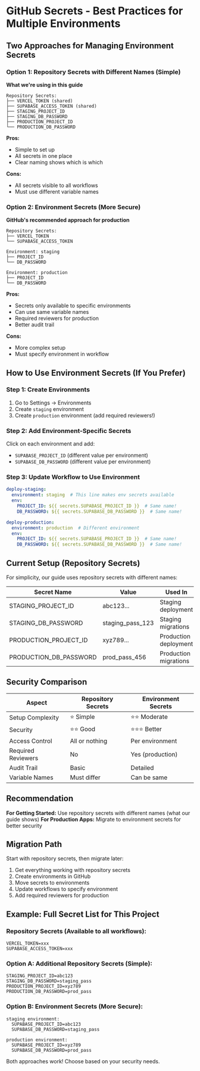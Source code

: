 # GitHub Secrets - Best Practices for Multiple Environments

## Two Approaches for Managing Environment Secrets

### Option 1: Repository Secrets with Different Names (Simple)
**What we're using in this guide**

```
Repository Secrets:
├── VERCEL_TOKEN (shared)
├── SUPABASE_ACCESS_TOKEN (shared)
├── STAGING_PROJECT_ID
├── STAGING_DB_PASSWORD
├── PRODUCTION_PROJECT_ID
└── PRODUCTION_DB_PASSWORD
```

**Pros:**
- Simple to set up
- All secrets in one place
- Clear naming shows which is which

**Cons:**
- All secrets visible to all workflows
- Must use different variable names

### Option 2: Environment Secrets (More Secure)
**GitHub's recommended approach for production**

```
Repository Secrets:
├── VERCEL_TOKEN
└── SUPABASE_ACCESS_TOKEN

Environment: staging
├── PROJECT_ID
└── DB_PASSWORD

Environment: production
├── PROJECT_ID
└── DB_PASSWORD
```

**Pros:**
- Secrets only available to specific environments
- Can use same variable names
- Required reviewers for production
- Better audit trail

**Cons:**
- More complex setup
- Must specify environment in workflow

## How to Use Environment Secrets (If You Prefer)

### Step 1: Create Environments
1. Go to Settings → Environments
2. Create `staging` environment
3. Create `production` environment (add required reviewers!)

### Step 2: Add Environment-Specific Secrets
Click on each environment and add:
- `SUPABASE_PROJECT_ID` (different value per environment)
- `SUPABASE_DB_PASSWORD` (different value per environment)

### Step 3: Update Workflow to Use Environment
```yaml
deploy-staging:
  environment: staging  # This line makes env secrets available
  env:
    PROJECT_ID: ${{ secrets.SUPABASE_PROJECT_ID }}  # Same name!
    DB_PASSWORD: ${{ secrets.SUPABASE_DB_PASSWORD }}  # Same name!

deploy-production:
  environment: production  # Different environment
  env:
    PROJECT_ID: ${{ secrets.SUPABASE_PROJECT_ID }}  # Same name!
    DB_PASSWORD: ${{ secrets.SUPABASE_DB_PASSWORD }}  # Same name!
```

## Current Setup (Repository Secrets)

For simplicity, our guide uses repository secrets with different names:

| Secret Name | Value | Used In |
|------------|-------|---------|
| STAGING_PROJECT_ID | abc123... | Staging deployment |
| STAGING_DB_PASSWORD | staging_pass_123 | Staging migrations |
| PRODUCTION_PROJECT_ID | xyz789... | Production deployment |
| PRODUCTION_DB_PASSWORD | prod_pass_456 | Production migrations |

## Security Comparison

| Aspect | Repository Secrets | Environment Secrets |
|--------|-------------------|-------------------|
| Setup Complexity | ⭐ Simple | ⭐⭐ Moderate |
| Security | ⭐⭐ Good | ⭐⭐⭐ Better |
| Access Control | All or nothing | Per environment |
| Required Reviewers | No | Yes (production) |
| Audit Trail | Basic | Detailed |
| Variable Names | Must differ | Can be same |

## Recommendation

**For Getting Started:** Use repository secrets with different names (what our guide shows)
**For Production Apps:** Migrate to environment secrets for better security

## Migration Path

Start with repository secrets, then migrate later:

1. Get everything working with repository secrets
2. Create environments in GitHub
3. Move secrets to environments
4. Update workflows to specify environment
5. Add required reviewers for production

## Example: Full Secret List for This Project

### Repository Secrets (Available to all workflows):
```
VERCEL_TOKEN=xxx
SUPABASE_ACCESS_TOKEN=xxx
```

### Option A: Additional Repository Secrets (Simple):
```
STAGING_PROJECT_ID=abc123
STAGING_DB_PASSWORD=staging_pass
PRODUCTION_PROJECT_ID=xyz789  
PRODUCTION_DB_PASSWORD=prod_pass
```

### Option B: Environment Secrets (More Secure):
```
staging environment:
  SUPABASE_PROJECT_ID=abc123
  SUPABASE_DB_PASSWORD=staging_pass
  
production environment:
  SUPABASE_PROJECT_ID=xyz789
  SUPABASE_DB_PASSWORD=prod_pass
```

Both approaches work! Choose based on your security needs.